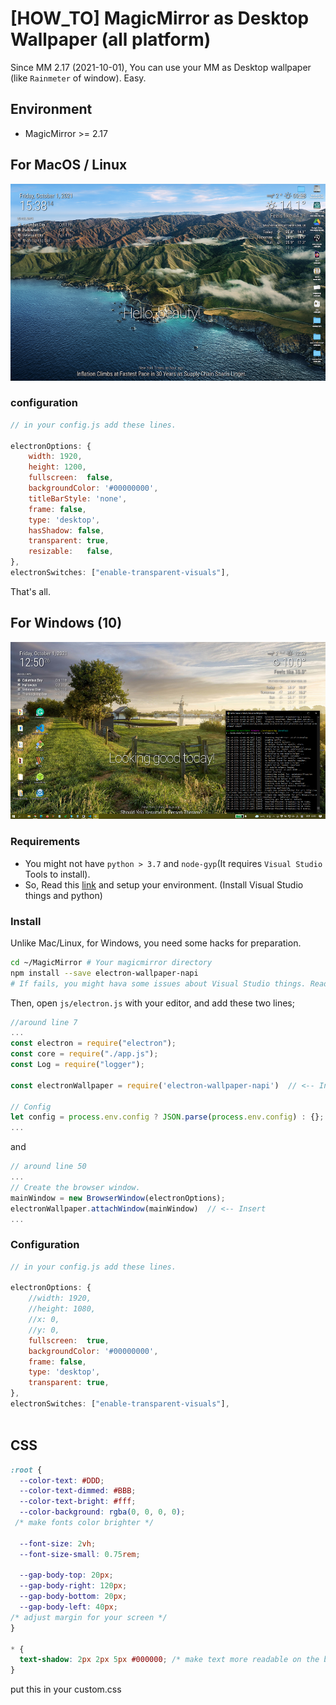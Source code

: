 # [HOW_TO] MagicMirror as Desktop Wallpaper (all platform)
Since MM 2.17 (2021-10-01), You can use your MM as Desktop wallpaper (like `Rainmeter` of window). Easy.



## Environment
- MagicMirror >= 2.17


## For MacOS / Linux
![image](https://raw.githubusercontent.com/MMRIZE/public_ext_storage/main/asDesktopWallpaper/bg_macos.png)
### configuration
```js
// in your config.js add these lines.

electronOptions: {
	width: 1920,
	height: 1200,
	fullscreen:  false,
	backgroundColor: '#00000000',
	titleBarStyle: 'none',
	frame: false,
	type: 'desktop',
	hasShadow: false,
	transparent: true,
	resizable:   false,
},
electronSwitches: ["enable-transparent-visuals"],

```

That's all. 


## For Windows (10)
![image](https://raw.githubusercontent.com/MMRIZE/public_ext_storage/main/asDesktopWallpaper/bg_windows.png)

### Requirements
- You might not have `python > 3.7` and `node-gyp`(It requires `Visual Studio` Tools to install).
- So, Read this [link](https://github.com/nodejs/node-gyp#on-windows) and setup your environment. (Install Visual Studio things and python)

### Install
Unlike Mac/Linux, for Windows, you need some hacks for preparation.

```sh
cd ~/MagicMirror # Your magicmirror directory
npm install --save electron-wallpaper-napi
# If fails, you might hava some issues about Visual Studio things. Read above;
```

Then, open `js/electron.js` with your editor, and add these two lines;
```js
//around line 7
...
const electron = require("electron");
const core = require("./app.js");
const Log = require("logger");

const electronWallpaper = require('electron-wallpaper-napi')  // <-- Insert

// Config
let config = process.env.config ? JSON.parse(process.env.config) : {};
...
```
and
```js
// around line 50
...
// Create the browser window.
mainWindow = new BrowserWindow(electronOptions);
electronWallpaper.attachWindow(mainWindow)  // <-- Insert
...
```

### Configuration
```js
// in your config.js add these lines.

electronOptions: {
	//width: 1920,
	//height: 1080,
	//x: 0,
	//y: 0,
	fullscreen:  true,
	backgroundColor: '#00000000',
	frame: false,
	type: 'desktop',
	transparent: true,
},
electronSwitches: ["enable-transparent-visuals"],
  
```

## CSS
```css
:root {
  --color-text: #DDD;
  --color-text-dimmed: #BBB;
  --color-text-bright: #fff;
  --color-background: rgba(0, 0, 0, 0);
 /* make fonts color brighter */

  --font-size: 2vh;
  --font-size-small: 0.75rem;

  --gap-body-top: 20px;
  --gap-body-right: 120px;
  --gap-body-bottom: 20px;
  --gap-body-left: 40px;
/* adjust margin for your screen */
}

* {
  text-shadow: 2px 2px 5px #000000; /* make text more readable on the background image */
}


```

put this in your custom.css
